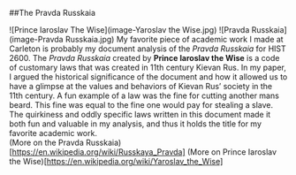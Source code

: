 ##The Pravda Russkaia

![Prince Iaroslav The Wise](image-Yaroslav the Wise.jpg) ![Pravda Russkaia](image-Pravda Russkaia.jpg)
My favorite piece of academic work I made at Carleton is probably my document analysis of the *Pravda Russkaia* for HIST 2600. The *Pravda Russkaia* created by **Prince Iaroslav the Wise** is a code of customary laws that was created in 11th century Kievan Rus. In my paper, I argued the historical significance of the document and how it allowed us to have a glimpse at the values and behaviors of Kievan Rus’ society in the 11th century. A fun example of a law was the fine for cutting another mans beard. This fine was equal to the fine one would pay for stealing a slave. The quirkiness and oddly specific laws written in this document made it both fun and valuable in my analysis, and thus it holds the title for my favorite academic work.  
(More on the Pravda Russkaia)[https://en.wikipedia.org/wiki/Russkaya_Pravda]
(More on Prince Iaroslav the Wise)[https://en.wikipedia.org/wiki/Yaroslav_the_Wise]
